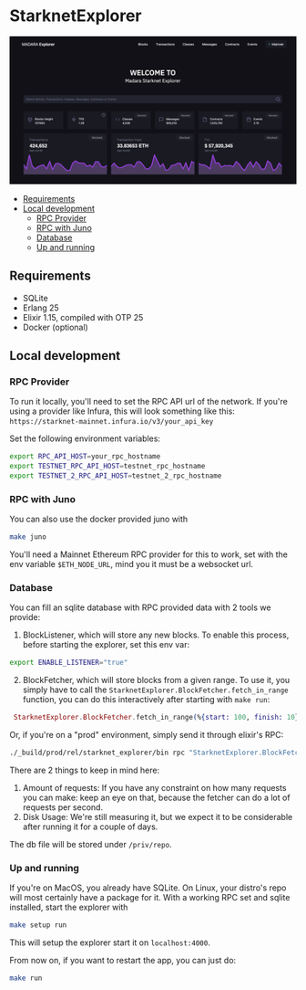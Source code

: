 # StarknetExplorer
![image](./priv/static/images/explorer_preview.png)

- [Requirements](#requirements)
- [Local development](#local-development)
  - [RPC Provider](#rpc-provider)
  - [RPC with Juno](#rpc-with-juno)
  - [Database](#database)
  - [Up and running](#up-and-running)

## Requirements
- SQLite
- Erlang 25
- Elixir 1.15, compiled with OTP 25
- Docker (optional)

## Local development

### RPC Provider
To run it locally, you'll need to set the RPC API url of the network. If you're using a provider like Infura, this will look something like this: `https://starknet-mainnet.infura.io/v3/your_api_key`

Set the following environment variables:

```bash
export RPC_API_HOST=your_rpc_hostname
export TESTNET_RPC_API_HOST=testnet_rpc_hostname
export TESTNET_2_RPC_API_HOST=testnet_2_rpc_hostname
```

### RPC with Juno
You can also use the docker provided juno with

```bash
make juno
```

You'll need a Mainnet Ethereum RPC provider for this to
work, set with the env variable `$ETH_NODE_URL`, mind you
it must be a websocket url.

### Database
You can fill an sqlite database with RPC provided data with 2 tools we provide:

1. BlockListener, which will store any new blocks.
To enable this process, before starting the explorer, set this env var:

```bash
export ENABLE_LISTENER="true"
```

2. BlockFetcher, which will store blocks from a given range.
To use it, you simply have to call the `StarknetExplorer.BlockFetcher.fetch_in_range`
function, you can do this interactively after starting with `make run`:

```elixir
 StarknetExplorer.BlockFetcher.fetch_in_range(%{start: 100, finish: 10})
 ```

Or, if you're on a "prod" environment, simply send it through elixir's RPC:

```bash 
./_build/prod/rel/starknet_explorer/bin rpc "StarknetExplorer.BlockFetcher.fetch_in_range(%{start: 100, finish: 10})"
```

There are 2 things to keep in mind here:
1. Amount of requests:
   If you have any constraint on how many requests you can make: keep an eye on that,
   because the fetcher can do a lot of requests per second.
2. Disk Usage: We're still measuring it, but we expect it to be considerable 
   after running it for a couple of days.

The db file will be stored under `/priv/repo`.

### Up and running
If you're on MacOS, you already have SQLite.
On Linux, your distro's repo will most certainly have a package for it.
With a working RPC set and sqlite installed, start the explorer with

```bash
make setup run
```

This will setup the explorer start it on `localhost:4000`.

From now on, if you want to restart the app, you can just do:

```bash
make run
```
